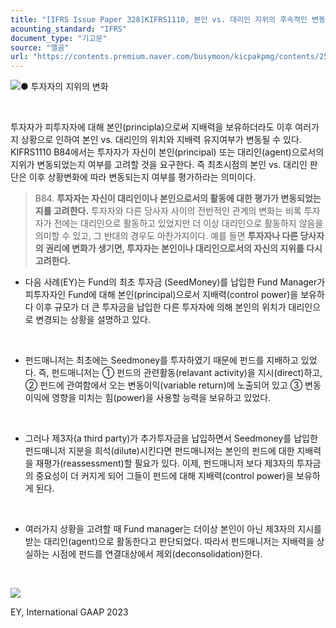 ```yaml
---
title: "[IFRS Issue Paper 328]KIFRS1110, 본인 vs. 대리인 지위의 후속적인 변동"
acounting_standard: "IFRS"
document_type: "기고문"
source: "엘곰"
url: "https://contents.premium.naver.com/busymoon/kicpakpmg/contents/250103121340567mb"
---
```

![](https://n2.news.naver.com/l.gif?type=content)● 투자자의 지위의 변화

​

투자자가 피투자자에 대해 본인(principla)으로써 지배력을 보유하더라도 이후 여러가지 상황으로 인하여 본인 vs. 대리인의 위치와 지배력 유지여부가 변동될 수 있다. KIFRS1110 B84에서는 투자자가 자신이 본인(principal) 또는 대리인(agent)으로서의 지위가 변동되었는지 여부를 고려할 것을 요구한다. 즉 최초시점의 본인 vs. 대리인 판단은 이후 상황변화에 따라 변동되는지 여부를 평가하라는 의미이다.

> B84. **투자자는 자신이 대리인이나 본인으로서의 활동에 대한 평가가 변동되었는지를 고려한다.** 투자자와 다른 당사자 사이의 전반적인 관계의 변화는 비록 투자자가 전에는 대리인으로 활동하고 있었지만 더 이상 대리인으로 활동하지 않음을 의미할 수 있고, 그 반대의 경우도 마찬가지이다. 예를 들면 **투자자나 다른 당사자의 권리에 변화가 생기면, 투자자는 본인이나 대리인으로서의 자신의 지위를 다시 고려한다.**

- 다음 사례(EY)는 Fund의 최초 투자금 (SeedMoney)를 납입한 Fund Manager가 피투자자인 Fund에 대해 본인(principal)으로서 지배력(control power)을 보유하다 이후 규모가 더 큰 투자금을 납입한 다른 투자자에 의해 본인의 위치가 대리인으로 변경되는 상황을 설명하고 있다.

​

- 펀드매니저는 최초에는 Seedmoney를 투자하였기 때문에 펀드를 지배하고 있었다. 즉, 펀드매니저는 ① 펀드의 관련활동(relavant activity)을 지시(direct)하고, ② 펀드에 관여함에서 오는 변동이익(variable return)에 노출되어 있고 ③ 변동이익에 영향을 미치는 힘(power)을 사용할 능력을 보유하고 있었다.

​

- 그러나 제3자(a third party)가 추가투자금을 납입하면서 Seedmoney를 납입한 펀드매니저 지분을 희석(dilute)시킨다면 펀드매니저는 본인의 펀드에 대한 지배력을 재평가(reassessment)할 필요가 있다. 이제, 펀드매니저 보다 제3자의 투자금의 중요성이 더 커지게 되어 그들이 펀드에 대해 지배력(control power)을 보유하게 된다.

​

- 여러가지 상황을 고려할 때 Fund manager는 더이상 본인이 아닌 제3자의 지시를 받는 대리인(agent)으로 활동한다고 판단되었다. 따라서 펀드매니저는 지배력을 상실하는 시점에 펀드를 연결대상에서 제외(deconsolidation)한다.

​

![](https://scs-phinf.pstatic.net/MjAyNTAxMDNfMjUy/MDAxNzM1ODczNDE4NTg2.D0eUb-4Y3mUWpMkhuL0FuDXQSv8bqzKD6p8auUVmKiAg.elGMwWTKd0cOyx9apv9kpbFH7DhT5SEBDUwdNqVV61gg.PNG/image.png?type=w800)

EY, International GAAP 2023

​